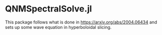 # QNMSpectralSolve.jl
This package follows what is done in https://arxiv.org/abs/2004.06434 and sets up some wave equation in hyperboloidal slicing. 
